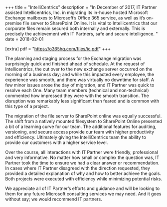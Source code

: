 +++
title = "IntelliCentrics"
description = "In December of 2017, IT Partner assisted Intellicentrics, Inc. in migrating its in-house hosted Microsoft Exchange mailboxes to Microsoft&#8217;s Office 365 service, as well as it&#8217;s on-premise file server to SharePoint Online. It is vital to Intellicentrics that our corporate files remain secured both internally and externally. This is precisely the achievement with IT Partners, safe and secure intelligence. "
date = 2018-02-01

[extra]
pdf = "https://o365hq.com/files/ic.pdf"
+++

The planning and staging process for the Exchange migration was surprisingly quick and finished ahead of schedule. At the request of Intellicentrics, the cut over to the new exchange server occurred on the morning of a business day; and while this impacted every employee, the experience was smooth, and there was virtually no downtime for staff. A few minor issues arose the day of migration, and IT Partner was quick to resolve each One. Many team members (technical and non-technical) commented how impressed they were with the smooth transition. The disruption was remarkably less significant than feared and is common with this type of a project.

The migration of the file server to SharePoint online was equally successful. The shift from a natively mounted filesystem to SharePoint Online presented a bit of a learning curve for our team. The additional features for auditing, versioning, and secure access provide our team with higher productivity and efficiency. Ultimately giving the IntelliCentrics team the ability to provide our customers with a higher service level.

Over the course, all interactions with IT Partner were friendly, professional and very informative. No matter how small or complex the question was, IT Partner took the time to ensure we had a clear answer or recommendation. In cases where IT Partner disagreed with the direction requested, they provided a detailed explanation of why and how to better achieve the goals. Both projects were executed with efficiency while minimizing potential risks.

We appreciate all of IT Partner&#8217;s efforts and guidance and will be looking to them for any future Microsoft consulting services we may need. And it goes without say; we would recommend IT partners.